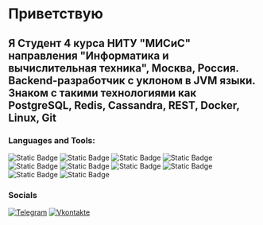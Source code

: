 # Приветствую

## Я Студент 4 курса НИТУ "МИСиС" направления "Информатика и вычислительная техника", Москва, Россия. Backend-разработчик с уклоном в JVM языки. Знаком с такими технологиями как PostgreSQL, Redis, Cassandra, REST, Docker, Linux,  Git
### Languages and Tools:
![Static Badge](https://img.shields.io/badge/Java--black?style=flat&logo=openjdk&logoColor=orange&labelColor=black&color=black)
![Static Badge](https://img.shields.io/badge/Spring--boot-black?style=flat&logo=spring-boot&logoColor=green&labelColor=black)
![Static Badge](https://img.shields.io/badge/Spring--security-black?style=flat&logo=spring-security&logoColor=green&labelColor=black)
![Static Badge](https://img.shields.io/badge/SQL--black?style=flat&logo=postgresql&logoColor=1E2FA0&labelColor=black&color=black)
![Static Badge](https://img.shields.io/badge/Docker--black?style=flat&logo=docker&logoColor=0621CE&labelColor=black&color=black)
![Static Badge](https://img.shields.io/badge/Cassandra--black?style=flat&logo=apachecassandra&labelColor=black&color=black)
![Static Badge](https://img.shields.io/badge/Redis--black?style=flat&logo=redis&labelColor=black&color=black)
![Static Badge](https://img.shields.io/badge/Linux--black?style=flat&logo=linux&labelColor=black&color=black)
![Static Badge](https://img.shields.io/badge/Postman--black?style=flat&logo=postman&labelColor=black&color=black)
![Static Badge](https://img.shields.io/badge/Git--Black?logo=git&labelColor=black&color=black)
### Socials


[![Telegram](https://img.shields.io/badge/-Telegram-090909?style=for-the-badge&logo=telegram&logoColor=27A0D9)](https://t.me/BeBentumT)
[![Vkontakte](https://img.shields.io/badge/-Vkontakte-090909?style=for-the-badge&logo=Vk&logoColor=4F7DB3)](https://vk.com/nadar_kanloev)

